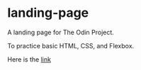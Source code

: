 # landing-page
A landing page for The Odin Project.

To practice basic HTML, CSS, and Flexbox.

Here is the [link](https://myshro.github.io/landing-page/)
